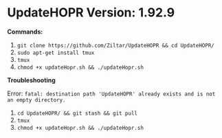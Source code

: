 
# UpdateHOPR Version: 1.92.9

**Commands:**

1. `git clone https://github.com/Ziltar/UpdateHOPR && cd UpdateHOPR/`
2. `sudo apt-get install tmux`
3. `tmux` 
4. `chmod +x updateHopr.sh && ./updateHopr.sh`

**Troubleshooting**

Error: `fatal: destination path 'UpdateHOPR' already exists and is not an empty directory.`
1. `cd UpdateHOPR/ && git stash && git pull`
2. `tmux` 
3. `chmod +x updateHopr.sh && ./updateHopr.sh`



